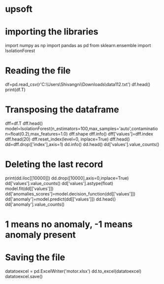 # upsoft
# importing the libraries
import numpy as np
import pandas as pd
from sklearn.ensemble import IsolationForest
# Reading the file
df=pd.read_csv(r'C:\Users\Shivangni\Downloads\data112.txt')
df.head()
print(df.T)
# Transposing the dataframe
dff=df.T
dff.head()
model=IsolationForest(n_estimators=100,max_samples='auto',contamination=float(0.2),max_features=1.0)
dff.shape
dff.info()
dff['values']=dff.index
dff.head(20)
dff.reset_index(level=0, inplace=True)
dff.head()
dd=dff.drop(['index'],axis=1)
dd.info()
dd.head()
dd['values'].value_counts()
# Deleting the last record
print(dd.iloc[[10000]])
dd.drop([10000],axis=0,inplace=True)
dd['values'].value_counts()
dd['values'].astype(float)
model.fit(dd[['values']])
dd['anomalies_scores']=model.decision_function(dd[['values']])
dd['anomaly']=model.predict(dd[['values']])
dd.head()
dd['anomaly'].value_counts()
# 1 means no anomaly, -1 means anomaly present
# Saving the file
datatoexcel = pd.ExcelWriter('motor.xlsx')
dd.to_excel(datatoexcel)
datatoexcel.save()
